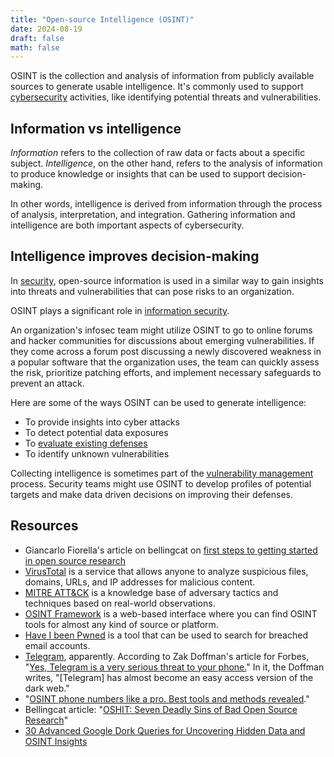 ```yaml
---
title: "Open-source Intelligence (OSINT)"
date: 2024-08-19
draft: false
math: false
---
```


OSINT is the collection and analysis of information from publicly
available sources to generate usable intelligence. It's commonly used to
support [cybersecurity](/cybersecurity) activities, like identifying
potential threats and vulnerabilities.

## Information vs intelligence

*Information* refers to the collection of raw data or facts about a
specific subject. *Intelligence*, on the other hand, refers to the
analysis of information to produce knowledge or insights that can be
used to support decision-making.

In other words, intelligence is derived from information through the
process of analysis, interpretation, and integration. Gathering
information and intelligence are both important aspects of
cybersecurity.

## Intelligence improves decision-making

In [security](/security), open-source information is used in a similar
way to gain insights into threats and vulnerabilities that can pose
risks to an organization.

OSINT plays a significant role in [information security](/infosec).

An organization's infosec team might utilize OSINT to
go to online forums and hacker communities for discussions about
emerging vulnerabilities. If they come across a forum post discussing a
newly discovered weakness in a popular software that the organization uses,
the team can quickly assess the risk, prioritize patching efforts, and
implement necessary safeguards to prevent an attack.

Here are some of the ways OSINT can be used to generate intelligence:

- To provide insights into cyber attacks
- To detect potential data exposures
- To [evaluate existing defenses](/defense-in-depth)
- To identify unknown vulnerabilities

Collecting intelligence is sometimes part of the
[vulnerability management](/vulnerability-management) process.
Security teams might use
OSINT to develop profiles of potential targets and make data driven
decisions on improving their defenses.

## Resources

- Giancarlo Fiorella's article on bellingcat on [first steps to getting started in open source research](https://www.bellingcat.com/resources/2021/11/09/first-steps-to-getting-started-in-open-source-research/)
- [VirusTotal](https://www.virustotal.com/gui/home/upload) is a service
  that allows anyone to analyze suspicious files, domains, URLs, and IP
  addresses for malicious content.
- [MITRE ATT&CK](https://attack.mitre.org/) is a knowledge base of
  adversary tactics and techniques based on real-world observations.
- [OSINT Framework](https://osintframework.com/) is a web-based
  interface where you can find OSINT tools for almost any kind of source
  or platform.
- [Have I been Pwned](https://haveibeenpwned.com/) is a tool that can be
  used to search for breached email accounts.
- [Telegram](https://telegram.org/), apparently. According to Zak
  Doffman's article for Forbes, "[Yes, Telegram is a very serious threat to your phone.](https://www.forbes.com/sites/zakdoffman/2024/02/02/apple-iphone-google-pixel-and-samsung-galaxy-telegram-app-warning/)" In it, the Doffman writes, "[Telegram] has almost become an easy access version of the dark web."
- "[OSINT phone numbers like a pro. Best tools and methods revealed](https://www.osintteam.com/osint-phone-numbers-like-a-pro-best-tools-and-methods-revealed/)."
- Bellingcat article: "[OSHIT: Seven Deadly Sins of Bad Open Source Research](https://www.bellingcat.com/resources/2024/04/25/oshit-seven-deadly-sins-of-bad-open-source-research/)"
- [30 Advanced Google Dork Queries for Uncovering Hidden Data and OSINT Insights](https://medium.com/@as-squirrel/30-advanced-google-dork-queries-for-uncovering-hidden-data-and-osint-insights-f397cd97e252)
